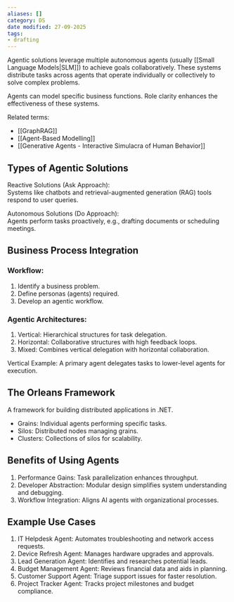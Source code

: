 ```yaml
---
aliases: []
category: DS
date modified: 27-09-2025
tags:
- drafting
---
```

Agentic solutions leverage multiple autonomous agents (usually [[Small Language Models|SLM]]) to achieve goals collaboratively. These systems distribute tasks across agents that operate individually or collectively to solve complex problems.

Agents can model specific business functions. Role clarity enhances the effectiveness of these systems.

Related terms:
- [[GraphRAG]]
- [[Agent-Based Modelling]]
- [[Generative Agents - Interactive Simulacra of Human Behavior]]
## Types of Agentic Solutions

Reactive Solutions (Ask Approach):  
    Systems like chatbots and retrieval-augmented generation (RAG) tools respond to user queries.
    
Autonomous Solutions (Do Approach):  
    Agents perform tasks proactively, e.g., drafting documents or scheduling meetings.
## Business Process Integration

### Workflow:
1. Identify a business problem.
2. Define personas (agents) required.
3. Develop an agentic workflow.

### Agentic Architectures:
1. Vertical: Hierarchical structures for task delegation.
2. Horizontal: Collaborative structures with high feedback loops.
3. Mixed: Combines vertical delegation with horizontal collaboration.

Vertical Example: A primary agent delegates tasks to lower-level agents for execution.

## The Orleans Framework

A framework for building distributed applications in .NET.
- Grains: Individual agents performing specific tasks.
- Silos: Distributed nodes managing grains.
- Clusters: Collections of silos for scalability.

## Benefits of Using Agents

1. Performance Gains: Task parallelization enhances throughput.
2. Developer Abstraction: Modular design simplifies system understanding and debugging.
3. Workflow Integration: Aligns AI agents with organizational processes.

## Example Use Cases

1. IT Helpdesk Agent: Automates troubleshooting and network access requests.
2. Device Refresh Agent: Manages hardware upgrades and approvals.
3. Lead Generation Agent: Identifies and researches potential leads.
4. Budget Management Agent: Reviews financial data and aids in planning.
5. Customer Support Agent: Triage support issues for faster resolution.
6. Project Tracker Agent: Tracks project milestones and budget compliance.




